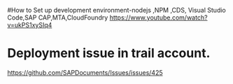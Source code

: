 #How to Set up development environment-nodejs ,NPM ,CDS, Visual Studio Code,SAP CAP,MTA,CloudFoundry
https://www.youtube.com/watch?v=ukPS1xySIq4
# Deployment issue in trail account.
https://github.com/SAPDocuments/Issues/issues/425
